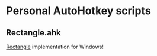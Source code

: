 # Personal AutoHotkey scripts

## Rectangle.ahk

[Rectangle](https://github.com/rxhanson/Rectangle) implementation for Windows!
